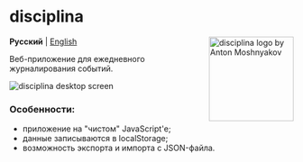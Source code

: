 # disciplina

<img src="https://antonsrc.github.io/disciplina/icon.svg" align="right"
     alt="disciplina logo by Anton Moshnyakov" width="150" height="150">

**Русский** | [English](./README.en.md)

Веб-приложение для ежедневного журналирования событий.

![disciplina desktop screen](demo/desktop.png)

### Особенности:
- приложение на "чистом" JavaScript'е;
- данные записываются в localStorage;
- возможность экспорта и импорта с JSON-файла.